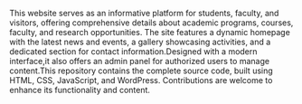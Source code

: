 This website serves as an informative platform for students, faculty, and visitors, offering comprehensive details about academic programs, courses, faculty, and research opportunities. 
The site features a dynamic homepage with the latest news and events, a gallery showcasing activities, and a dedicated section for contact information.Designed with a modern interface,it also offers
an admin panel for authorized users to manage content.This repository contains the complete source code, built using HTML, CSS, JavaScript, and WordPress. 
Contributions are welcome to enhance its functionality and content.
